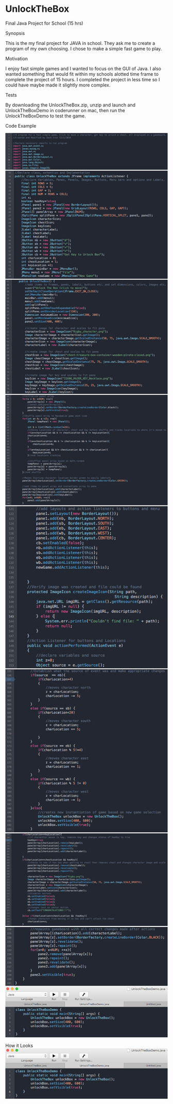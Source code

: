 # UnlockTheBox
Final Java Project for School (15 hrs)

Synopsis

This is the my final project for JAVA in school. They ask me to create a program of my own choosing. I chose to make a simple fast game to play. 



Motivation

I enjoy fast simple games and I wanted to focus on the GUI of Java. I also wanted something that would fit within my schools alotted time frame to complete the project of 15 hours. I completed the project in less time so I could have maybe made it slightly more complex.


Tests

By downloading the UnlockTheBox.zip, unzip and launch and UnlockTheBoxDemo in coderunner on mac, then run the UnlockTheBoxDemo to test the game.


Code Example

![alt tag](https://github.com/zachiroz89/UnlockTheBox/blob/master/Screen%20Shot%202016-12-02%20at%202.14.32%20PM.png)
![alt tag](https://github.com/zachiroz89/UnlockTheBox/blob/master/Screen%20Shot%202016-12-02%20at%202.20.38%20PM.png)
![alt tag](https://github.com/zachiroz89/UnlockTheBox/blob/master/Screen%20Shot%202016-12-02%20at%202.26.54%20PM.png)
![alt tag](https://github.com/zachiroz89/UnlockTheBox/blob/master/Screen%20Shot%202016-12-02%20at%202.29.25%20PM.png)
![alt tag](https://github.com/zachiroz89/UnlockTheBox/blob/master/Screen%20Shot%202016-12-02%20at%202.31.13%20PM.png)
![alt tag](https://github.com/zachiroz89/UnlockTheBox/blob/master/Screen%20Shot%202016-12-02%20at%202.32.03%20PM.png)
![alt tag](https://github.com/zachiroz89/UnlockTheBox/blob/master/Screen%20Shot%202016-12-02%20at%202.32.47%20PM.png)
![alt tag](https://github.com/zachiroz89/UnlockTheBox/blob/master/Screen%20Shot%202016-12-02%20at%202.36.28%20PM.png)
![alt tag](https://github.com/zachiroz89/UnlockTheBox/blob/master/Screen%20Shot%202016-12-02%20at%202.37.17%20PM.png)


How it Looks
![alt tag](https://github.com/zachiroz89/UnlockTheBox/blob/master/Screen%20Shot%202016-12-02%20at%202.37.17%20PM.png)
